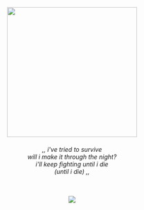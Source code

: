 
<p align="center">
<br><br>
  <img width="300" src="https://i.pinimg.com/originals/7c/d8/ed/7cd8edfeec9f2190353920f9779acf0f.gif">
</p>
<h6 align="center">
<em> ,, i've tried to survive <br>
will i make it through the night? <br>
i'll keep fighting until i die <br>
(until i die) ,, <br>

  ㅤ
  ㅤ
  ㅤ
  
 ![](https://komarev.com/ghpvc/?username=lolicore-enigma&label=HI)
